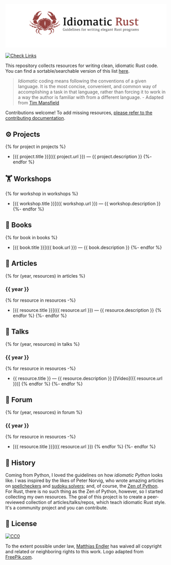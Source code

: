 <!--
⚠️⚠️ WARNING: This file is generated by `make render`. Do not edit manually!
See `CONTRIBUTING.md` for more information.
-->

<picture >
  <source media="(prefers-color-scheme: dark)" srcset="assets/idiomatic-rust-dark.png">
  <img src="assets/idiomatic-rust.png" />
</picture>

[![Check Links](https://github.com/mre/idiomatic-rust/workflows/Check%20Links/badge.svg)](https://github.com/mre/idiomatic-rust/actions/workflows/check_links.yml)

This repository collects resources for writing clean, idiomatic Rust code.
You can find a sortable/searchable version of this list [here](https://corrode.dev/idiomatic-rust/).

> _Idiomatic_ coding means following the conventions of a given language. It is
> the most concise, convenient, and common way of accomplishing a task in that
> language, rather than forcing it to work in a way the author is familiar with
> from a different language. - Adapted from [Tim
> Mansfield](https://github.com/tim-hr/stuff/wiki/Idiomatic-coding)

Contributions welcome! To add missing resources, [please refer to the contributing documentation](https://github.com/mre/idiomatic-rust/blob/master/CONTRIBUTING.md).

## ⚙ Projects

{% for project in projects %}

- [{{ project.title }}]({{ project.url }}) — {{ project.description }}
  {%- endfor %}

## 🏋 Workshops

{% for workshop in workshops %}

- [{{ workshop.title }}]({{ workshop.url }}) — {{ workshop.description }}
  {%- endfor %}

## 📖 Books

{% for book in books %}

- [{{ book.title }}]({{ book.url }}) — {{ book.description }}
  {%- endfor %}

## 📰 Articles

{% for (year, resources) in articles %}

### {{ year }}

{% for resource in resources -%}

- [{{ resource.title }}]({{ resource.url }}) — {{ resource.description }}
  {% endfor %}
  {%- endfor %}

## 🎤 Talks

{% for (year, resources) in talks %}

### {{ year }}

{% for resource in resources -%}

- {{ resource.title }} — {{ resource.description }} [[Video]({{ resource.url }})]
  {% endfor %}
  {%- endfor %}

## 💬 Forum

{% for (year, resources) in forum %}

### {{ year }}

{% for resource in resources -%}

- [{{ resource.title }}]({{ resource.url }})
  {% endfor %}
  {%- endfor %}

## 📜 History

Coming from Python, I loved the guidelines on how _idiomatic Python_ looks like. I was inspired by the likes of Peter Norvig, who wrote amazing articles on [spellcheckers](https://norvig.com/spell-correct.html) and [sudoku solvers](https://norvig.com/sudoku.html); and, of course, the [Zen of Python](https://www.python.org/dev/peps/pep-0020/). For Rust, there is no such thing as the Zen of Python, however, so I started collecting my own resources.
The goal of this project is to create a peer-reviewed collection of articles/talks/repos, which teach idiomatic Rust style. It's a community project and you can contribute.

## 🔏 License

[![CC0](https://i.creativecommons.org/p/zero/1.0/88x31.png)](https://creativecommons.org/publicdomain/zero/1.0/)

To the extent possible under law, [Matthias Endler](https://endler.dev) has waived all copyright and related or neighboring rights to this work.
Logo adapted from [FreePik.com](https://www.freepik.com/free-vector/crabs-pattern-design_1093131.htm).
